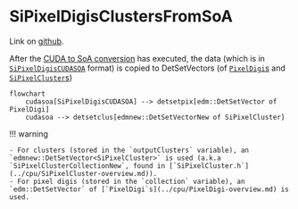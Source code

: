 # SiPixelDigisClustersFromSoA

Link on [github](https://github.com/cms-sw/cmssw/blob/CMSSW_12_4_6/RecoLocalTracker/SiPixelClusterizer/plugins/SiPixelDigisClustersFromSoA.cc).

After the [CUDA to SoA conversion](SiPixelDigisSoAFromCUDA-overview.md) has executed,
the data (which is in [`SiPixelDigisCUDASOA`](SiPixelDigisCUDASOAView.md) format)
is copied to DetSetVectors (of [`PixelDigi`s](../cpu/PixelDigi-overview.md)
and [`SiPixelCluster`s](../cpu/SiPixelCluster-overview.md))

```mermaid
flowchart
	cudasoa[SiPixelDigisCUDASOA] --> detsetpix[edm::DetSetVector of PixelDigi]
	cudasoa --> detsetclus[edmnew::DetSetVectorNew of SiPixelCluster]	

```

!!! warning
	
	- For clusters (stored in the `outputClusters` variable), an  `edmnew::DetSetVector<SiPixelCluster>` is used (a.k.a `SiPixelClusterCollectionNew`, found in [`SiPixelCluster.h`](../cpu/SiPixelCluster-overview.md)).
	- For pixel digis (stored in the `collection` variable), an `edm::DetSetVector` of [`PixelDigi`s](../cpu/PixelDigi-overview.md) is used. 
